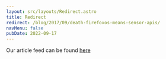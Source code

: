 ```yaml
---
layout: src/layouts/Redirect.astro
title: Redirect
redirect: /blog/2017/09/death-firefoxos-means-sensor-apis/
navMenu: false
pubDate: 2022-09-17
---
```

<div>
Our article feed can be found <a href="/blog/2017/09/death-firefoxos-means-sensor-apis/">here</a>
</div>
